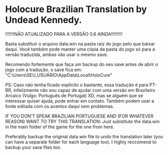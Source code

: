 # Holocure Brazilian Translation by Undead Kennedy.

!!!!!!!NÃO ATUALIZADO PARA A VERSÃO 0.6 AINDA!!!!!!!!!

Basta substituir o arquivo data.win na pasta raiz do jogo pelo que baixar daqui.
Você também pode manter uma cópia da pasta do jogo só para a versão traduzida, ambas vão usar o mesmo save.

Recomendo fortemente que faça um backup do seu save antes de abrir o jogo com a tradução. o save fica em: "C:\Users\SEU_USUÁRIO\AppData\Local\HoloCure"

PS: Caso não tenha ficado explícito o bastante, essa tradução é para PT-BR, infelizmente não sou capaz de ajudar com uma versão em Brazileiro Arcaico (Vulgo: Português de Portugal) XD, mas se alguém que se interessar quiser ajuda, pode entrar em contato. Também podem usar a fonte editada com os acentos daqui sem problemas.

IF YOU DON'T SPEAK BRAZILIAN PORTUGUESE AND (FOR WHATEVER REASON) WANT TO TRY THIS TRANSLATION:
Just substitute the data.win in the main folder of the game for the one from here.

Preferably backup the original data.win file to undo the translation later (you can have a separate folder for each language too).
I highly reccomend to backup your save files too.
